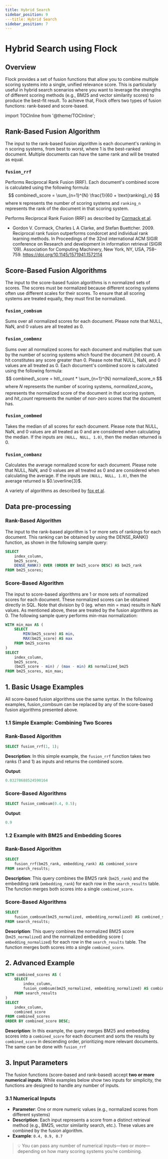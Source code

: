 ```yaml
---
title: Hybrid Search
sidebar_position: 9
---title: Hybrid Search
sidebar_position: 7
---
```


# Hybrid Search using Flock

## Overview

Flock provides a set of fusion functions that allow you to combine multiple scoring systems into a single, unified
relevance score. This is particularly useful in hybrid search scenarios where you want to leverage the strengths of
different scoring methods (e.g., BM25 and vector similarity scores) to produce the best-fit result. To achieve that,
Flock offers two types of fusion functions: rank-based and score-based.

import TOCInline from '@theme/TOCInline';

<TOCInline toc={toc} />

## Rank-Based Fusion Algorithm

The input to the rank-based fusion algorithm is each document's ranking in n scoring systems, from best to worst, where
1 is the best-ranked document. Multiple documents can have the same rank and will be treated as equal.

### `fusion_rrf`

Performs Reciprocal Rank Fusion (RRF). Each document's combined score is calculated using the following formula:
$$
combined\_score = \sum_{n=1}^{N} \frac{1}{60 + \text{ranking}_n}
$$
where `N` represents the number of scoring systems and `ranking_n` represents the rank of the document in that scoring
system.

Performs Reciprocal Rank Fusion (RRF) as described by [Cormack et al](https://doi.org/10.1145/1571941.1572114).

* Gordon V. Cormack, Charles L A Clarke, and Stefan Buettcher. 2009. Reciprocal rank fusion outperforms condorcet and
  individual rank learning methods. In Proceedings of the 32nd international ACM SIGIR conference on Research and
  development in information retrieval (SIGIR '09). Association for Computing Machinery, New York, NY, USA,
  758–759. https://doi.org/10.1145/1571941.1572114

## Score-Based Fusion Algorithms

The input to the score-based fusion algorithms is n normalized sets of scores. The scores must be normalized because
different scoring systems often use different scales for their scores. To ensure that all scoring systems are treated
equally, they must first be normalized.

### `fusion_combsum`

Sums over all normalized scores for each document. Please note that NULL, NaN, and 0 values are all treated as 0.

### `fusion_combmnz`

Sums over all normalized scores for each document and multiplies that sum by the number of scoring systems which found
the document (hit count). A hit constitutes any score greater than 0. Please note that NULL, NaN, and 0 values are all
treated as 0. Each document's combined score is calculated using the following formula:
$$
combined\_score = hit\_count * \sum_{n=1}^{N} normalized\_score_n
$$
where $N$ represents the number of scoring systems, $normalized\_score_n$ represents the normalized score of the
document in that scoring system, and $hit\_count$ represents the number of non-zero scores that the document has.

### `fusion_combmed`

Takes the median of all scores for each document. Please note that NULL, NaN, and 0 values are all treated as 0 and are
considered when calculating the median. If the inputs are `(NULL, NULL, 1.0)`, then the median returned is 0.

### `fusion_combanz`

Calculates the average normalized score for each document. Please note that NULL, NaN, and 0 values are all treated as 0
and are considered when calculating the average. If the inputs are `(NULL, NULL, 1.0)`, then the average returned
is $0.\overline{3}$.

A variety of algorithms as described by [fox et al](https://trec.nist.gov/pubs/trec2/papers/txt/23.txt).

## Data pre-processing

### Rank-Based Algorithm

The input to the rank-based algorithm is 1 or more sets of rankings for each document. This ranking can be obtained by
using the DENSE_RANK() function, as shown in the following sample query:

```sql
SELECT 
    index_column,
    bm25_score,
    DENSE_RANK() OVER (ORDER BY bm25_score DESC) AS bm25_rank
FROM bm25_scores;
```

### Score-Based Algorithm

The input to score-based algorithms are 1 or more sets of normalized scores for each document. These normalized scores
can be obtained directly in SQL. Note that division by 0 (eg. when min = max) results in NaN values. As mentioned above,
these are treated by the fusion algorithms as 0. The following sample query performs min-max normalization:

```sql
WITH min_max AS (
    SELECT
        MIN(bm25_score) AS min,
        MAX(bm25_score) AS max
    FROM bm25_scores
)
SELECT 
    index_column,
    bm25_score,
    (bm25_score - min) / (max - min) AS normalized_bm25
FROM bm25_scores, min_max;
```

## 1. Basic Usage Examples

All score-based fusion algorithms use the same syntax. In the following examples, fusion_combsum can be replaced by any
of the score-based fusion algorithms presented above.

### 1.1 Simple Example: Combining Two Scores

### Rank-Based Algorithm

```sql
SELECT fusion_rrf(1, 1);
```

**Description**: In this simple example, the `fusion_rrf` function takes two ranks (1 and 1) as inputs and returns the
combined score.

**Output**:

```sql
0.03278688524590164
```

### Score-Based Algorithms

```sql
SELECT fusion_combsum(0.4, 0.5);
```

**Output**:

```sql
0.9
```

### 1.2 Example with BM25 and Embedding Scores

### Rank-Based Algorithm

```sql
SELECT
    fusion_rrf(bm25_rank, embedding_rank) AS combined_score
FROM search_results;
```

**Description**: This query combines the BM25 rank (`bm25_rank`) and the embedding rank (`embedding_rank`) for each row
in the `search_results` table. The function merges both scores into a single `combined_score`.

### Score-Based Algorithms

```sql
SELECT
    fusion_combsum(bm25_normalized, embedding_normalized) AS combined_score
FROM search_results;
```

**Description**: This query combines the normalized BM25 score (`bm25_normalized`) and the normalized embedding score (
`embedding_normalized`) for each row in the `search_results` table. The function merges both scores into a single
`combined_score`.

## 2. Advanced Example

```sql
WITH combined_scores AS (
    SELECT
        index_column,
        fusion_combsum(bm25_normalized, embedding_normalized) AS combined_score
    FROM search_results
)
SELECT
    index_column,
    combined_score
FROM combined_scores
ORDER BY combined_score DESC;
```

**Description**: In this example, the query merges BM25 and embedding scores into a `combined_score` for each document
and sorts the results by `combined_score` in descending order, prioritizing more relevant documents. The same can be
done with `fusion_rrf`

## 3. Input Parameters

The fusion functions (score-based and rank-based) accept **two or more numerical inputs**. While examples below show two
inputs for simplicity, the functions are designed to handle any number of inputs.

### 3.1 Numerical Inputs

- **Parameter**: One or more numeric values (e.g., normalized scores from different systems)
- **Description**: Each input represents a score from a distinct retrieval method (e.g., BM25, vector similarity search,
  etc.). These values are combined by the fusion algorithm.
- **Example**: `0.4, 0.9, 0.7`

> 💡 You can pass any number of numerical inputs—two or more—depending on how many scoring systems you’re combining.
